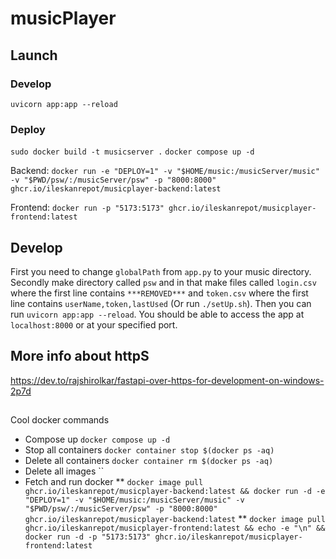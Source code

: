# musicPlayer

## Launch
### Develop
`uvicorn app:app --reload`



### Deploy
`sudo docker build -t musicserver .`
`docker compose up -d`

Backend:
`docker run -e "DEPLOY=1" -v "$HOME/music:/musicServer/music" -v "$PWD/psw/:/musicServer/psw" -p "8000:8000" ghcr.io/ileskanrepot/musicplayer-backend:latest`

Frontend:
`docker run -p "5173:5173" ghcr.io/ileskanrepot/musicplayer-frontend:latest`
 
## Develop
First you need to change `globalPath` from `app.py` to your music directory. Secondly make directory called `psw` and in that make files called `login.csv` where the first line contains `***REMOVED***` and `token.csv` where the first line contains `userName,token,lastUsed` (Or run `./setUp.sh`). Then you can run `uvicorn app:app --reload`. You should be able to access the app at `localhost:8000` or at your specified port.

## More info about httpS
https://dev.to/rajshirolkar/fastapi-over-https-for-development-on-windows-2p7d

##
Cool docker commands
* Compose up `docker compose up -d`
* Stop all containers `docker container stop $(docker ps -aq)`
* Delete all containers `docker container rm $(docker ps -aq)`
* Delete all images ``
* Fetch and run docker
** `docker image pull ghcr.io/ileskanrepot/musicplayer-backend:latest && docker run -d -e "DEPLOY=1" -v "$HOME/music:/musicServer/music" -v "$PWD/psw/:/musicServer/psw" -p "8000:8000" ghcr.io/ileskanrepot/musicplayer-backend:latest`
** `docker image pull ghcr.io/ileskanrepot/musicplayer-frontend:latest && echo -e "\n" && docker run -d -p "5173:5173" ghcr.io/ileskanrepot/musicplayer-frontend:latest`
